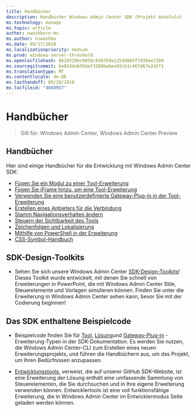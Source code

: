 ```yaml
---
title: Handbücher
description: Handbücher Windows Admin Center SDK (Projekt Honolulu)
ms.technology: manage
ms.topic: article
author: nwashburn-ms
ms.author: niwashbu
ms.date: 09/17/2018
ms.localizationpriority: medium
ms.prod: windows-server-threshold
ms.openlocfilehash: 0620329bc0059c830359a125dd865ffd39ae72b9
ms.sourcegitcommit: be0144eb59daf3269bebea93cb1c467d67e2d2f1
ms.translationtype: MT
ms.contentlocale: de-DE
ms.lasthandoff: 09/20/2018
ms.locfileid: "4080957"
---
```

# Handbücher

>Gilt für: Windows Admin Center, Windows Admin Center Preview

## Handbücher
Hier sind einige Handbücher für die Entwicklung mit Windows Admin Center SDK:

- [Fügen Sie ein Modul zu einer Tool-Erweiterung](guides/add-module.md)
- [Fügen Sie iFrame hinzu, um eine Tool-Erweiterung](guides/add-iframe.md)
- [Verwenden Sie eine benutzerdefinierte Gateway-Plug-in in der Tool-Erweiterung](guides/use-custom-gateway-plugin.md)
- [Erstellen eines Anbieters für die Verbindung](guides/create-connection-provider.md)
- [Stamm Navigationsverhalten ändern](guides/modify-root-navigation.md)
- [Steuern der Sichtbarkeit des Tools](guides/dynamic-tool-display.md)
- [Zeichenfolgen und Lokalisierung](guides/strings-localization.md)
- [Mithilfe von PowerShell in der Erweiterung](guides/powershell.md)
- [CSS-Symbol-Handbuch](guides/cssicons.md)

## SDK-Design-Toolkits

- Sehen Sie sich unsere Windows Admin Center [SDK-Design-Toolkits](https://github.com/Microsoft/windows-admin-center-sdk/blob/master/WindowsAdminCenterDesignToolkit.zip)! Dieses Toolkit wurde entwickelt, mit denen Sie schnell von Erweiterungen in PowerPoint, die mit Windows Admin Center Stile, Steuerelemente und Vorlagen simulieren können. Finden Sie unter die Erweiterung in Windows Admin Center sehen kann, bevor Sie mit der Codierung beginnen!

## Das SDK enthaltene Beispielcode

- Beispielcode finden Sie für [Tool](develop-tool.md), [Lösung](develop-solution.md)und [Gateway-Plug-in](develop-gateway-plugin.md) -Erweiterung-Typen in der SDK-Dokumentation. Es werden Sie nutzen, die Windows Admin Center-CLI zum Erstellen eines neuen Erweiterungsprojekts, und führen die Handbüchern aus, um das Projekt, um Ihren Bedürfnissen anzupassen.

- [Entwicklungstools](https://aka.ms/wacsdk), verweist, die auf unserer GitHub SDK-Website, ist eine Erweiterung der Lösung enthält eine umfassende Sammlung von Steuerelementen, die Sie durchsuchen und in Ihre eigene Erweiterung verwenden können.  Entwicklertools ist eine voll funktionsfähige Erweiterung, die in Windows Admin Center im Entwicklermodus Seite geladen werden können.
